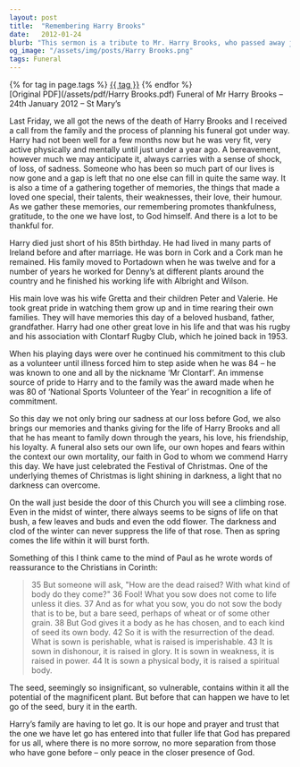 ```yaml
---
layout: post
title:  "Remembering Harry Brooks"
date:   2012-01-24
blurb: "This sermon is a tribute to Mr. Harry Brooks, who passed away just short of his 85th birthday. It reflects on his life, his love for his family, and his passion for rugby. The sermon also discusses the concept of mortality and the hope of resurrection, drawing parallels with the life cycle of a seed."
og_image: "/assets/img/posts/Harry Brooks.png"
tags: Funeral
---    
```

<div class="tag-pills">
    {% for tag in page.tags %}
    <a href="{{ site.baseurl }}/tag/{{ tag | slugify }}" class="tag-pill">{{ tag }}</a>
    {% endfor %}
</div>
[Original PDF](/assets/pdf/Harry Brooks.pdf)
Funeral of Mr Harry Brooks – 24th January 2012 – St Mary’s

Last Friday, we all got the news of the death of Harry Brooks and I received a call from the family and the process of planning his funeral got under way. Harry had not been well for a few months now but he was very fit, very active physically and mentally until just under a year ago. A bereavement, however much we may anticipate it, always carries with a sense of shock, of loss, of sadness. Someone who has been so much part of our lives is now gone and a gap is left that no one else can fill in quite the same way. It is also a time of a gathering together of memories, the things that made a loved one special, their talents, their weaknesses, their love, their humour. As we gather these memories, our remembering promotes thankfulness, gratitude, to the one we have lost, to God himself. And there is a lot to be thankful for.

Harry died just short of his 85th birthday. He had lived in many parts of Ireland before and after marriage. He was born in Cork and a Cork man he remained. His family moved to Portadown when he was twelve and for a number of years he worked for Denny’s at different plants around the country and he finished his working life with Albright and Wilson.

His main love was his wife Gretta and their children Peter and Valerie. He took great pride in watching them grow up and in time rearing their own families. They will have memories this day of a beloved husband, father, grandfather. Harry had one other great love in his life and that was his rugby and his association with Clontarf Rugby Club, which he joined back in 1953.

When his playing days were over he continued his commitment to this club as a volunteer until illness forced him to step aside when he was 84 – he was known to one and all by the nickname ‘Mr Clontarf’. An immense source of pride to Harry and to the family was the award made when he was 80 of ‘National Sports Volunteer of the Year’ in recognition a life of commitment.

So this day we not only bring our sadness at our loss before God, we also brings our memories and thanks giving for the life of Harry Brooks and all that he has meant to family down through the years, his love, his friendship, his loyalty. A funeral also sets our own life, our own hopes and fears within the context our own mortality, our faith in God to whom we commend Harry this day. We have just celebrated the Festival of Christmas. One of the underlying themes of Christmas is light shining in darkness, a light that no darkness can overcome.

On the wall just beside the door of this Church you will see a climbing rose. Even in the midst of winter, there always seems to be signs of life on that bush, a few leaves and buds and even the odd flower. The darkness and clod of the winter can never suppress the life of that rose. Then as spring comes the life within it will burst forth.

Something of this I think came to the mind of Paul as he wrote words of reassurance to the Christians in Corinth:

> 35 But someone will ask, "How are the dead raised? With what kind of body do they come?" 36 Fool! What you sow does not come to life unless it dies. 37 And as for what you sow, you do not sow the body that is to be, but a bare seed, perhaps of wheat or of some other grain. 38 But God gives it a body as he has chosen, and to each kind of seed its own body.
> 42 So it is with the resurrection of the dead. What is sown is perishable, what is raised is imperishable. 43 It is sown in dishonour, it is raised in glory. It is sown in weakness, it is raised in power. 44 It is sown a physical body, it is raised a spiritual body.

The seed, seemingly so insignificant, so vulnerable, contains within it all the potential of the magnificent plant. But before that can happen we have to let go of the seed, bury it in the earth.

Harry’s family are having to let go. It is our hope and prayer and trust that the one we have let go has entered into that fuller life that God has prepared for us all, where there is no more sorrow, no more separation from those who have gone before – only peace in the closer presence of God.
